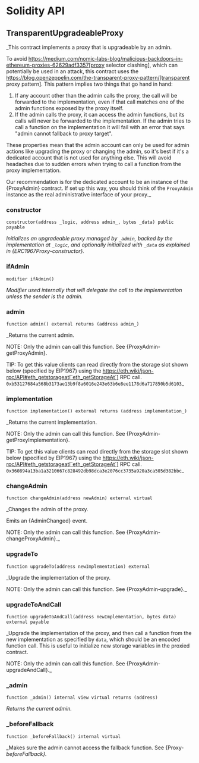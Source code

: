 # Solidity API

## TransparentUpgradeableProxy

_This contract implements a proxy that is upgradeable by an admin.

To avoid https://medium.com/nomic-labs-blog/malicious-backdoors-in-ethereum-proxies-62629adf3357[proxy selector
clashing], which can potentially be used in an attack, this contract uses the
https://blog.openzeppelin.com/the-transparent-proxy-pattern/[transparent proxy pattern]. This pattern implies two
things that go hand in hand:

1. If any account other than the admin calls the proxy, the call will be forwarded to the implementation, even if
that call matches one of the admin functions exposed by the proxy itself.
2. If the admin calls the proxy, it can access the admin functions, but its calls will never be forwarded to the
implementation. If the admin tries to call a function on the implementation it will fail with an error that says
"admin cannot fallback to proxy target".

These properties mean that the admin account can only be used for admin actions like upgrading the proxy or changing
the admin, so it's best if it's a dedicated account that is not used for anything else. This will avoid headaches due
to sudden errors when trying to call a function from the proxy implementation.

Our recommendation is for the dedicated account to be an instance of the {ProxyAdmin} contract. If set up this way,
you should think of the `ProxyAdmin` instance as the real administrative interface of your proxy._

### constructor

```solidity
constructor(address _logic, address admin_, bytes _data) public payable
```

_Initializes an upgradeable proxy managed by `_admin`, backed by the implementation at `_logic`, and
optionally initialized with `_data` as explained in {ERC1967Proxy-constructor}._

### ifAdmin

```solidity
modifier ifAdmin()
```

_Modifier used internally that will delegate the call to the implementation unless the sender is the admin._

### admin

```solidity
function admin() external returns (address admin_)
```

_Returns the current admin.

NOTE: Only the admin can call this function. See {ProxyAdmin-getProxyAdmin}.

TIP: To get this value clients can read directly from the storage slot shown
below (specified by EIP1967) using the
https://eth.wiki/json-rpc/API#eth_getstorageat[`eth_getStorageAt`] RPC call.
`0xb53127684a568b3173ae13b9f8a6016e243e63b6e8ee1178d6a717850b5d6103`_

### implementation

```solidity
function implementation() external returns (address implementation_)
```

_Returns the current implementation.

NOTE: Only the admin can call this function. See {ProxyAdmin-getProxyImplementation}.

TIP: To get this value clients can read directly from the storage slot shown
below (specified by EIP1967) using the
https://eth.wiki/json-rpc/API#eth_getstorageat[`eth_getStorageAt`] RPC call.
`0x360894a13ba1a3210667c828492db98dca3e2076cc3735a920a3ca505d382bbc`_

### changeAdmin

```solidity
function changeAdmin(address newAdmin) external virtual
```

_Changes the admin of the proxy.

Emits an {AdminChanged} event.

NOTE: Only the admin can call this function. See {ProxyAdmin-changeProxyAdmin}._

### upgradeTo

```solidity
function upgradeTo(address newImplementation) external
```

_Upgrade the implementation of the proxy.

NOTE: Only the admin can call this function. See {ProxyAdmin-upgrade}._

### upgradeToAndCall

```solidity
function upgradeToAndCall(address newImplementation, bytes data) external payable
```

_Upgrade the implementation of the proxy, and then call a function from the new implementation as specified
by `data`, which should be an encoded function call. This is useful to initialize new storage variables in the
proxied contract.

NOTE: Only the admin can call this function. See {ProxyAdmin-upgradeAndCall}._

### _admin

```solidity
function _admin() internal view virtual returns (address)
```

_Returns the current admin._

### _beforeFallback

```solidity
function _beforeFallback() internal virtual
```

_Makes sure the admin cannot access the fallback function. See {Proxy-_beforeFallback}._

